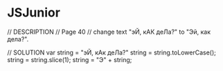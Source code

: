 # JSJunior

// DESCRIPTION
// Page 40
// change text "эЙ, кАК деЛа?" to "Эй, как дела?".

// SOLUTION
var string = "эЙ, кАк деЛа?"
string = string.toLowerCase();
string = string.slice(1);
string = "Э" + string;
